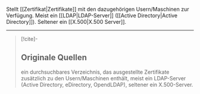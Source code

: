 Stellt [[Zertifikat|Zertifikate]] mit den dazugehörigen Usern/Maschinen zur Verfügung. Meist ein [[LDAP|LDAP-Server]] ([[Active Directory|Active Directory]]). Seltener ein [[X.500|X.500 Server]].

---

>[!cite]-
> ## Originale Quellen
> ein durchsuchbares Verzeichnis, das ausgestellte Zertifikate zusätzlich zu den Usern/Maschinen enthält, meist ein LDAP-Server (Active Directory, eDirectory, OpendLDAP), seltener ein X.500-Server.
